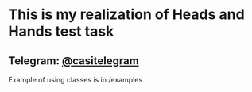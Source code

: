 # This is my realization of Heads and Hands test task
## Telegram: [@casitelegram](https://t.me/casitelegram)

Example of using classes is in /examples

